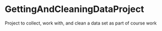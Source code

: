 # GettingAndCleaningDataProject
Project to collect, work with, and clean a data set as part of course work
